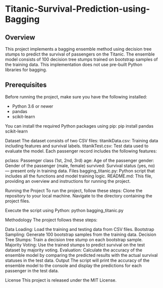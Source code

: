 # Titanic-Survival-Prediction-using-Bagging
## Overview
This project implements a bagging ensemble method using decision tree stumps to predict the survival of passengers on the Titanic. The ensemble model consists of 100 decision tree stumps trained on bootstrap samples of the training data. This implementation does not use pre-built Python libraries for bagging.

## Prerequisites
Before running the project, make sure you have the following installed:
- Python 3.6 or newer
- pandas
- scikit-learn

You can install the required Python packages using pip:
pip install pandas scikit-learn

Dataset
The dataset consists of two CSV files:
titanikData.csv: Training data including features and survival labels.
titanikTest.csv: Test data used to evaluate the model.
Each passenger record includes the following features:

pclass: Passenger class (1st, 2nd, 3rd)
age: Age of the passenger
gender: Gender of the passenger (male, female)
survived: Survival status (yes, no) — present only in training data.
Files
bagging_titanic.py: Python script that includes all the functions and model training logic.
README.md: This file, providing an overview and instructions for running the project.

Running the Project
To run the project, follow these steps:
Clone the repository to your local machine.
Navigate to the directory containing the project files.

Execute the script using Python:
python bagging_titanic.py

Methodology
The project follows these steps:

Data Loading: Load the training and testing data from CSV files.
Bootstrap Sampling: Generate 100 bootstrap samples from the training data.
Decision Tree Stumps: Train a decision tree stump on each bootstrap sample.
Majority Voting: Use the trained stumps to predict survival on the test dataset by majority voting.
Evaluation: Calculate the accuracy of the ensemble model by comparing the predicted results with the actual survival statuses in the test data.
Output
The script will print the accuracy of the ensemble model to the console and display the predictions for each passenger in the test data.

License
This project is released under the MIT License.
